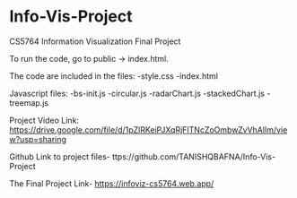 # Info-Vis-Project

CS5764 Information Visualization Final Project

To run the code, go to public -> index.html.

The code are included in the files:
-style.css
-index.html

Javascript files:
-bs-init.js
-circular.js
-radarChart.js
-stackedChart.js
-treemap.js

Project Video Link: https://drive.google.com/file/d/1pZlRKeiPJXqRjFITNcZoOmbwZvVhAlIm/view?usp=sharing

Github Link to project files- ttps://github.com/TANISHQBAFNA/Info-Vis-Project

The Final Project Link- https://infoviz-cs5764.web.app/
